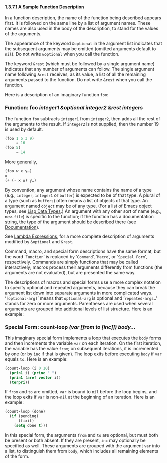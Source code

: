 

#### 1.3.7.1 A Sample Function Description

In a function description, the name of the function being described appears first. It is followed on the same line by a list of argument names. These names are also used in the body of the description, to stand for the values of the arguments.

The appearance of the keyword `&optional` in the argument list indicates that the subsequent arguments may be omitted (omitted arguments default to `nil`). Do not write `&optional` when you call the function.

The keyword `&rest` (which must be followed by a single argument name) indicates that any number of arguments can follow. The single argument name following `&rest` receives, as its value, a list of all the remaining arguments passed to the function. Do not write `&rest` when you call the function.

Here is a description of an imaginary function `foo`:

### Function: **foo** *integer1 \&optional integer2 \&rest integers*

The function `foo` subtracts `integer1` from `integer2`, then adds all the rest of the arguments to the result. If `integer2` is not supplied, then the number 19 is used by default.

```lisp
(foo 1 5 3 9)
     ⇒ 16
(foo 5)
     ⇒ 14
```

More generally,

```lisp
(foo w x y…)
≡
(+ (- x w) y…)
```

By convention, any argument whose name contains the name of a type (e.g., `integer`, `integer1` or `buffer`) is expected to be of that type. A plural of a type (such as `buffers`) often means a list of objects of that type. An argument named `object` may be of any type. (For a list of Emacs object types, see [Lisp Data Types](Lisp-Data-Types.html).) An argument with any other sort of name (e.g., `new-file`) is specific to the function; if the function has a documentation string, the type of the argument should be described there (see [Documentation](Documentation.html)).

See [Lambda Expressions](Lambda-Expressions.html), for a more complete description of arguments modified by `&optional` and `&rest`.

Command, macro, and special form descriptions have the same format, but the word ‘`Function`’ is replaced by ‘`Command`’, ‘`Macro`’, or ‘`Special Form`’, respectively. Commands are simply functions that may be called interactively; macros process their arguments differently from functions (the arguments are not evaluated), but are presented the same way.

The descriptions of macros and special forms use a more complex notation to specify optional and repeated arguments, because they can break the argument list down into separate arguments in more complicated ways. ‘`[optional-arg]`’ means that `optional-arg` is optional and ‘`repeated-args…`’ stands for zero or more arguments. Parentheses are used when several arguments are grouped into additional levels of list structure. Here is an example:

### Special Form: **count-loop** *(var \[from to \[inc]]) body…*

This imaginary special form implements a loop that executes the `body` forms and then increments the variable `var` on each iteration. On the first iteration, the variable has the value `from`; on subsequent iterations, it is incremented by one (or by `inc` if that is given). The loop exits before executing `body` if `var` equals `to`. Here is an example:

```lisp
(count-loop (i 0 10)
  (prin1 i) (princ " ")
  (prin1 (aref vector i))
  (terpri))
```

If `from` and `to` are omitted, `var` is bound to `nil` before the loop begins, and the loop exits if `var` is non-`nil` at the beginning of an iteration. Here is an example:

```lisp
(count-loop (done)
  (if (pending)
      (fixit)
    (setq done t)))
```

In this special form, the arguments `from` and `to` are optional, but must both be present or both absent. If they are present, `inc` may optionally be specified as well. These arguments are grouped with the argument `var` into a list, to distinguish them from `body`, which includes all remaining elements of the form.
